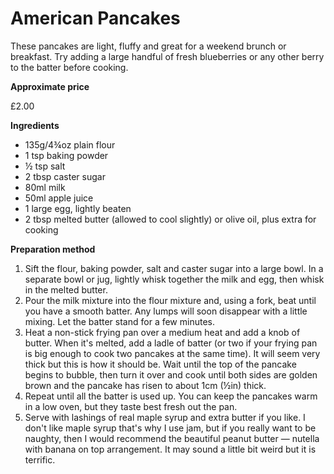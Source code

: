 # American Pancakes

These pancakes are light, fluffy and great for a weekend brunch or breakfast. Try adding a large handful of fresh blueberries or any other berry to the batter before cooking.

**Approximate price**

£2.00

**Ingredients**

- 135g/4¾oz plain flour
- 1 tsp baking powder
- ½ tsp salt
- 2 tbsp caster sugar
- 80ml milk
- 50ml apple juice
- 1 large egg, lightly beaten
- 2 tbsp melted butter (allowed to cool slightly) or olive oil, plus extra for cooking

**Preparation method**

1. Sift the flour, baking powder, salt and caster sugar into a large bowl. In a separate bowl or jug, lightly whisk together the milk and egg, then whisk in the melted butter.
2. Pour the milk mixture into the flour mixture and, using a fork, beat until you have a smooth batter. Any lumps will soon disappear with a little mixing. Let the batter stand for a few minutes.
3. Heat a non-stick frying pan over a medium heat and add a knob of butter. When it's melted, add a ladle of batter (or two if your frying pan is big enough to cook two pancakes at the same time). It will seem very thick but this is how it should be. Wait until the top of the pancake begins to bubble, then turn it over and cook until both sides are golden brown and the pancake has risen to about 1cm (½in) thick.
4. Repeat until all the batter is used up. You can keep the pancakes warm in a low oven, but they taste best fresh out the pan.
5. Serve with lashings of real maple syrup and extra butter if you like. I don't like maple syrup that's why I use jam, but if you really want to be naughty, then I would recommend the beautiful peanut butter — nutella with banana on top arrangement. It may sound a little bit weird but it is terrific.

